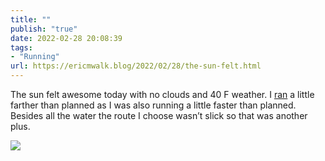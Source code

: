```yaml
---
title: ""
publish: "true"
date: 2022-02-28 20:08:39
tags:
- "Running"
url: https://ericmwalk.blog/2022/02/28/the-sun-felt.html
---
```

The sun felt awesome today with no clouds and 40 F weather. I [ran](http://www.strava.com/activities/6753263717) a little farther than planned as I was also running a little faster than planned. Besides all the water the route I choose wasn’t slick so that was another plus.


![](https://ericmwalk.blog/uploads/2022/61097c1539.jpg)